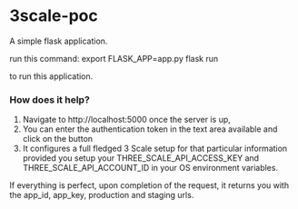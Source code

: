 # 3scale-poc

A simple flask application.

run this command: export FLASK_APP=app.py
flask run

to run this application.

### How does it help?

1. Navigate to http://localhost:5000 once the server is up,
2. You can enter the authentication token in the text area available and click on the button
3. It configures a full fledged 3 Scale setup for that particular information provided you setup your THREE_SCALE_API_ACCESS_KEY and THREE_SCALE_API_ACCOUNT_ID in your OS environment variables.


If everything is perfect, upon completion of the request, it returns you with the app_id, app_key, production and staging urls.
